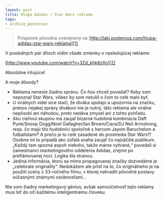 ```yaml
---
layout: post
title: Hlúpa Adidas / Star Wars reklama
tags:
- archive_posterous
---
```

> Príspevok pôvodne zverejnený na [http://laki.posterous.com/hlupa-adidas-star-wars-reklama][1]

V posledných pár dňoch vidím všade zmienky o nasledujúcej reklame:

[http://www.youtube.com/watch?v=3Zd_khk6zXo][2]

Absolútne iritujúce!

A moje dôvody?

* Reklama nenesie žiadnu správu. Čo ňou chceli povedať? Keby som nepoznal Star Wars, vôbec by som netušil o čom to celé malo byť.
* U virálnych videí síce stačí, že diváka upútajú a upozornia na značku, prenos nejakej správy divákovi nie je nutný, táto reklama ale virálne nepôsobí ani náhodou, preto nedáva zmysel ani z tohto pohľadu.
* Akú cieľovú skupinu má zaujať bizarná hudobná kombinácia Daft Punk/Snoop Dogg/Noel Gallagher/Ian Brown/Ciara/DJ Neil Armstrong, resp. čo majú títo hudobníci spoločné s hercom Jayom Baruchelom a futbalistami? A prečo je to celé zasadené do prostredia Star Wars?! Osobne mi to pripadá ako zúfalá snaha zaujať čo najväčšie publikum. „Každý tam spozná aspoň niekoho, takže máme vyhrané,“ povedali si zamestnanci marketingového oddelenia Adidas, zrejme po preflámovanej noci. Logika šla stranou.
* Jediná informácia, ktorú sa mimo propagovanej značky dozvedáme je „celebrate originality“. Nedokážem ale prísť na to, čo originálneho je na použití scény z 33-ročného filmu, v ktorej nahradili pôvodné postavy súčasnými známymi osobnosťami…

Nie som žiadny marketingový génius, avšak samoúčelnosť tejto reklamy musí biť do očí každému inteligentnému človeku.

[1]: http://laki.posterous.com/hlupa-adidas-star-wars-reklama
[2]: http://www.youtube.com/watch?v=3Zd_khk6zXo